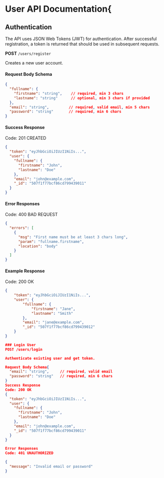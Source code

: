 # User API Documentation{
  

## Authentication
The API uses JSON Web Tokens (JWT) for authentication. After successful registration, a token is returned that should be used in subsequent requests.


**POST** `/users/register`

Creates a new user account.

#### Request Body Schema
```json
{
  "fullname": {
    "firstname": "string",    // required, min 3 chars
    "lastname": "string"      // optional, min 3 chars if provided
  },
  "email": "string",         // required, valid email, min 5 chars
  "password": "string"       // required, min 6 chars
}
```

#### Success Response
Code: 201 CREATED
```json
{
  "token": "eyJhbGciOiJIUzI1NiIs...",
  "user": {
    "fullname": {
      "firstname": "John",
      "lastname": "Doe"
    },
    "email": "john@example.com",
    "_id": "507f1f77bcf86cd799439011"
  }
}
```

#### Error Responses
Code: 400 BAD REQUEST
```json
{
  "errors": [
    {
      "msg": "First name must be at least 3 chars long",
      "param": "fullname.firstname",
      "location": "body"
    }
  ]
}
```
#### Example Response
Code: 200 OK
```json
{
    "token": "eyJhbGciOiJIUzI1NiIs...",
    "user": {
        "fullname": {
            "firstname": "Jane",
            "lastname": "Smith"
        },
        "email": "jane@example.com",
        "_id": "507f1f77bcf86cd799439012"
    }
}

### Login User
POST /users/login

Authenticate existing user and get token.

Request Body Schema{
  "email": "string",     // required, valid email
  "password": "string"   // required, min 6 chars
}
Success Response
Code: 200 OK
{
  "token": "eyJhbGciOiJIUzI1NiIs...",
  "user": {
    "fullname": {
      "firstname": "John",
      "lastname": "Doe"
    },
    "email": "john@example.com",
    "_id": "507f1f77bcf86cd799439011"
  }
}

Error Responses
Code: 401 UNAUTHORIZED

{
  "message": "Invalid email or password"
}